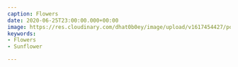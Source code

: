 ```yaml
---
caption: Flowers
date: 2020-06-25T23:00:00.000+00:00
image: https://res.cloudinary.com/dhat0b0ey/image/upload/v1617454427/portfolio/latestimages/_DSF4746_ogwimp.jpg
keywords:
- Flowers
- Sunflower

---
```


